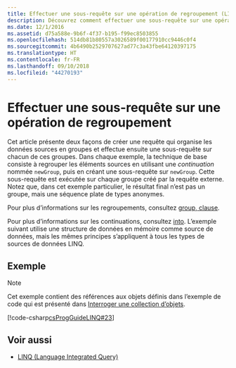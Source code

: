 ```yaml
---
title: Effectuer une sous-requête sur une opération de regroupement (LINQ en C#)
description: Découvrez comment effectuer une sous-requête sur une opération de regroupement à l’aide de LINQ en C#.
ms.date: 12/1/2016
ms.assetid: d75a588e-9b6f-4f37-b195-f99ec8503855
ms.openlocfilehash: 514db81b80557a3026589f00177910cc9446c0f4
ms.sourcegitcommit: 4b6490b2529707627ad77c3a43fbe64120397175
ms.translationtype: HT
ms.contentlocale: fr-FR
ms.lasthandoff: 09/10/2018
ms.locfileid: "44270193"
---
```

# <a name="perform-a-subquery-on-a-grouping-operation"></a>Effectuer une sous-requête sur une opération de regroupement

Cet article présente deux façons de créer une requête qui organise les données sources en groupes et effectue ensuite une sous-requête sur chacun de ces groupes. Dans chaque exemple, la technique de base consiste à regrouper les éléments sources en utilisant une *continuation* nommée `newGroup`, puis en créant une sous-requête sur `newGroup`. Cette sous-requête est exécutée sur chaque groupe créé par la requête externe. Notez que, dans cet exemple particulier, le résultat final n’est pas un groupe, mais une séquence plate de types anonymes.  
  
Pour plus d’informations sur les regroupements, consultez [group, clause](../language-reference/keywords/group-clause.md).  
  
Pour plus d’informations sur les continuations, consultez [into](../language-reference/keywords/into.md). L’exemple suivant utilise une structure de données en mémoire comme source de données, mais les mêmes principes s’appliquent à tous les types de sources de données LINQ.  
  
## <a name="example"></a>Exemple

> [!NOTE]
> Cet exemple contient des références aux objets définis dans l’exemple de code qui est présenté dans [Interroger une collection d’objets](query-a-collection-of-objects.md).

[!code-csharp[csProgGuideLINQ#23](~/samples/snippets/csharp/concepts/linq/how-to-perform-a-subquery-on-a-grouping-operation_1.cs)]  

## <a name="see-also"></a>Voir aussi

- [LINQ (Language Integrated Query)](index.md)
